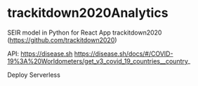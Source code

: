 # trackitdown2020Analytics
SEIR model in Python for React App trackitdown2020 (https://github.com/trackitdown2020)

API:
https://disease.sh
https://disease.sh/docs/#/COVID-19%3A%20Worldometers/get_v3_covid_19_countries__country_

Deploy Serverless
